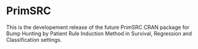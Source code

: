 PrimSRC
=======

This is the developement release of the future PrimSRC CRAN package for Bump Hunting by Patient Rule Induction Method in Survival, Regression and Classification settings.
